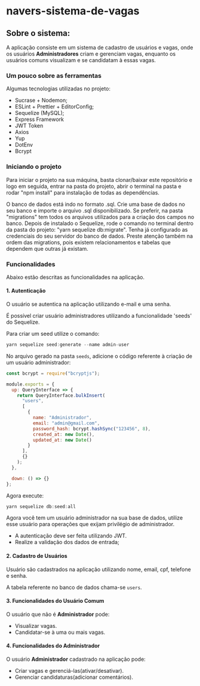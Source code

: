 # navers-sistema-de-vagas

## Sobre o sistema:

A aplicação consiste em um sistema de cadastro de usuários e vagas, onde os usuários **Administradores** criam e gerenciam vagas, enquanto os usuários comuns visualizam e se candidatam à essas vagas.


### Um pouco sobre as ferramentas

Algumas tecnologias utilizadas no projeto: 

- Sucrase + Nodemon;
- ESLint + Prettier + EditorConfig;
- Sequelize (MySQL);
- Express Framework
- JWT Token
- Axios 
- Yup
- DotEnv
- Bcrypt

### Iniciando o projeto

Para iniciar o projeto na sua máquina, basta clonar/baixar este repositório e logo em seguida, entrar na pasta do projeto, abrir o terminal na pasta e rodar "npm install" para instalação de todas as dependências. 

O banco de dados está indo no formato .sql. Crie uma base de dados no seu banco e importe o arquivo .sql disponibilizado. 
Se preferir, na pasta "migrations" tem todos os arquivos utilizados para a criação dos campos no banco. 
Depois de instalado o Sequelize, rode o comando no terminal dentro da pasta do projeto: "yarn sequelize db:migrate". Tenha já configurado as credenciais do seu servidor do banco de dados. Preste atenção também na ordem das migrations, pois existem relacionamentos e tabelas que dependem que outras já existam.

### Funcionalidades

Abaixo estão descritas as funcionalidades na aplicação.

#### 1. Autenticação

O usuário se autentica na aplicação utilizando e-mail e uma senha.

É possível criar usuário administradores utilizando a funcionalidade 'seeds' do Sequelize.

Para criar um seed utilize o comando:

```js
yarn sequelize seed:generate --name admin-user
```

No arquivo gerado na pasta `seeds`, adicione o código referente à criação de um usuário administrador:

```js
const bcrypt = require("bcryptjs");

module.exports = {
  up: QueryInterface => {
    return QueryInterface.bulkInsert(
      "users",
      [
        {
          name: "Administrador",
          email: "admin@gmail.com",
          password_hash: bcrypt.hashSync("123456", 8),
          created_at: new Date(),
          updated_at: new Date()
        }
      ],
      {}
    );
  },

  down: () => {}
};
```

Agora execute:

```js
yarn sequelize db:seed:all
```

Agora você tem um usuário administrador na sua base de dados, utilize esse usuário para operações que exijam privilégio de administrador.

- A autenticação deve ser feita utilizando JWT.
- Realize a validação dos dados de entrada;

#### 2. Cadastro de Usuários

 Usuário são cadastrados na aplicação utilizando nome, email, cpf, telefone e senha.

A tabela referente no banco de dados chama-se `users`.

#### 3. Funcionalidades do Usuário Comum 

O usuário que não é **Administrador** pode: 

- Visualizar vagas.
- Candidatar-se à uma ou mais vagas.

#### 4. Funcionalidades do Administrador

O usuário **Administrador** cadastrado na aplicação pode: 

- Criar vagas e gerenciá-las(ativar/desativar).
- Gerenciar candidaturas(adicionar comentários).
